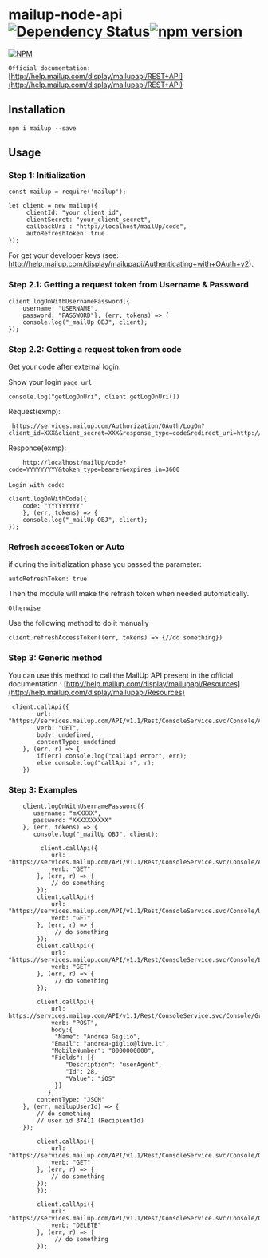 
# mailup-node-api [![Dependency Status](https://david-dm.org/TicketeStartup/mailup-node-api.svg)](https://david-dm.org/TicketeStartup/mailup-node-api)[![npm version](https://badge.fury.io/js/mailup.svg)](https://badge.fury.io/js/mailup)
 [![NPM](https://nodei.co/npm/mailup.png)](https://nodei.co/npm/mailup/)


``Official documentation:`` [http://help.mailup.com/display/mailupapi/REST+API](http://help.mailup.com/display/mailupapi/REST+API)


## Installation ##

`npm i mailup --save`

## Usage ##

### Step 1: Initialization ###


	const mailup = require('mailup');
	
	let client = new mailup({
		 clientId: "your_client_id",
    	 clientSecret: "your_client_secret",
    	 callbackUri : "http://localhost/mailUp/code",
    	 autoRefreshToken: true
    });

For get your developer keys (see: http://help.mailup.com/display/mailupapi/Authenticating+with+OAuth+v2).


### Step 2.1: Getting a request token from Username & Password ###



	client.logOnWithUsernamePassword({
    	username: "USERNAME",
    	password: "PASSWORD"}, (err, tokens) => {
    	console.log("_mailUp OBJ", client);
	});


### Step 2.2: Getting a request token from code ###

	
Get your code after external login.

 Show your login `page url`
 
 	console.log("getLogOnUri", client.getLogOnUri())
 		
Request(exmp):
 		
	 https://services.mailup.com/Authorization/OAuth/LogOn?client_id=XXX&client_secret=XXX&response_type=code&redirect_uri=http://localhost/mailUp/code

Responce(exmp):

		http://localhost/mailUp/code?code=YYYYYYYYY&token_type=bearer&expires_in=3600


``Login with code``:	
	
	client.logOnWithCode({
    	code: "YYYYYYYYY"
    	}, (err, tokens) => {
    	console.log("_mailUp OBJ", client);
	});
	
### Refresh accessToken or Auto ###

if during the initialization phase you passed the parameter: 
	
	autoRefreshToken: true

Then the module will make the refrash token when needed automatically.

`Otherwise`

Use the following method to do it manually	

	client.refreshAccessToken((err, tokens) => {//do something})
	
	
	
### Step 3: Generic method ###


You can use this method to call the MailUp API present in the official documentation : [http://help.mailup.com/display/mailupapi/Resources](http://help.mailup.com/display/mailupapi/Resources)


	 client.callApi({
            url: "https://services.mailup.com/API/v1.1/Rest/ConsoleService.svc/Console/Authentication/Info",
            verb: "GET",
          	body: undefined,
            contentType: undefined
        }, (err, r) => {
            if(err) console.log("callApi error", err);
            else console.log("callApi r", r);
        })


### Step 3: Examples ###


		client.logOnWithUsernamePassword({
		   username: "mXXXXX",
		   password: "XXXXXXXXXX"
		}, (err, tokens) => {
		   console.log("_mailUp OBJ", client);
		  
		     client.callApi({
		        url: "https://services.mailup.com/API/v1.1/Rest/ConsoleService.svc/Console/Authentication/Info",
		        verb: "GET"
		    }, (err, r) => {
		        // do something
		    });
		    client.callApi({
		        url: "https://services.mailup.com/API/v1.1/Rest/ConsoleService.svc/Console/User/Lists",
		        verb: "GET"
		    }, (err, r) => {
		         // do something
		    });
		    client.callApi({
		        url: "https://services.mailup.com/API/v1.1/Rest/ConsoleService.svc/Console/List/1/Groups",
		        verb: "GET"
		    }, (err, r) => {
		         // do something
		    });
		    
		    client.callApi({
	            url: https://services.mailup.com/API/v1.1/Rest/ConsoleService.svc/Console/Group/5/Recipient",
	            verb: "POST",
	            body:{
	             "Name": "Andrea Giglio",
	       		"Email": "andrea-giglio@live.it",
	       		"MobileNumber": "0000000000",
	       		"Fields": [{
	                "Description": "userAgent",
	                "Id": 28,
	                "Value": "iOS"
	           	 }]
	           },
           	contentType: "JSON"
        }, (err, mailupUserId) => {
            // do something 
            // user id 37411 (RecipientId)
        });
		
		    client.callApi({
		        url: "https://services.mailup.com/API/v1.1/Rest/ConsoleService.svc/Console/Group/5/Recipients",
		        verb: "GET"
		    }, (err, r) => {
		        // do something
		    });
			});
		
			client.callApi({
		        url: "https://services.mailup.com/API/v1.1/Rest/ConsoleService.svc/Console/Group/5/Unsubscribe/37411",
		        verb: "DELETE"
		    }, (err, r) => {
		         // do something
		    });